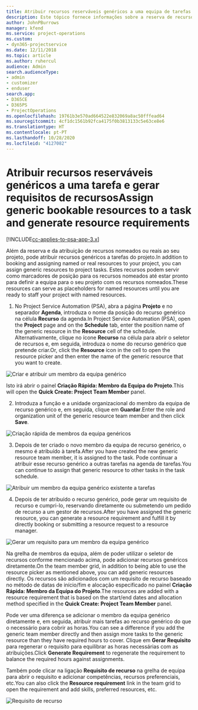 ```yaml
---
title: Atribuir recursos reserváveis genéricos a uma equipa de tarefas e projetos
description: Este tópico fornece informações sobre a reserva de recursos genéricos para equipas de tarefas e projetos.
author: JohnPBurrows
manager: kfend
ms.service: project-operations
ms.custom:
- dyn365-projectservice
ms.date: 12/11/2018
ms.topic: article
ms.author: ruhercul
audience: Admin
search.audienceType:
- admin
- customizer
- enduser
search.app:
- D365CE
- D365PS
- ProjectOperations
ms.openlocfilehash: 19761b3e570ad664522e832069a8ac50fffead64
ms.sourcegitcommit: 4cf1dc1561b92fca4175f0b3813133c5e63ce8e6
ms.translationtype: HT
ms.contentlocale: pt-PT
ms.lasthandoff: 10/28/2020
ms.locfileid: "4127082"
---
```

# <a name="assign-generic-bookable-resources-to-a-task-and-generate-resource-requirements"></a><span data-ttu-id="9e1ed-103">Atribuir recursos reserváveis genéricos a uma tarefa e gerar requisitos de recursos</span><span class="sxs-lookup"><span data-stu-id="9e1ed-103">Assign generic bookable resources to a task and generate resource requirements</span></span> 

[!INCLUDE[cc-applies-to-psa-app-3.x](../includes/cc-applies-to-psa-app-3x.md)]

<span data-ttu-id="9e1ed-104">Além da reserva e da atribuição de recursos nomeados ou reais ao seu projeto, pode atribuir recursos genéricos a tarefas do projeto.</span><span class="sxs-lookup"><span data-stu-id="9e1ed-104">In addition to booking and assigning named or real resources to your project, you can assign generic resources to project tasks.</span></span> <span data-ttu-id="9e1ed-105">Estes recursos podem servir como marcadores de posição para os recursos nomeados até estar pronto para definir a equipa para o seu projeto com os recursos nomeados.</span><span class="sxs-lookup"><span data-stu-id="9e1ed-105">These resources can serve as placeholders for named resources until you are ready to staff your project with named resources.</span></span> 

1. <span data-ttu-id="9e1ed-106">No Project Service Automation (PSA), abra a página **Projeto** e no separador **Agenda**, introduza o nome da posição do recurso genérico na célula **Recurso** da agenda.</span><span class="sxs-lookup"><span data-stu-id="9e1ed-106">In Project Service Automation (PSA), open the **Project** page and on the **Schedule** tab, enter the position name of the generic resource in the **Resource** cell of the schedule.</span></span> <span data-ttu-id="9e1ed-107">Alternativamente, clique no ícone **Recurso** na célula para abrir o seletor de recursos e, em seguida, introduza o nome do recurso genérico que pretende criar.</span><span class="sxs-lookup"><span data-stu-id="9e1ed-107">Or, click the **Resource** icon in the cell to open the resource picker and then enter the name of the generic resource that you want to create.</span></span>

![Criar e atribuir um membro da equipa genérico](media/RM-how-to-9.png)

<span data-ttu-id="9e1ed-109">Isto irá abrir o painel **Criação Rápida: Membro da Equipa do Projeto**.</span><span class="sxs-lookup"><span data-stu-id="9e1ed-109">This will open the **Quick Create: Project Team Member** panel.</span></span> 

2. <span data-ttu-id="9e1ed-110">Introduza a função e a unidade organizacional do membro da equipa de recurso genérico e, em seguida, clique em **Guardar**.</span><span class="sxs-lookup"><span data-stu-id="9e1ed-110">Enter the role and organization unit of the generic resource team member and then click **Save**.</span></span>

![Criação rápida de membros da equipa genéricos](media/RM-how-to-10.png)

3. <span data-ttu-id="9e1ed-112">Depois de ter criado o novo membro da equipa de recurso genérico, o mesmo é atribuído à tarefa.</span><span class="sxs-lookup"><span data-stu-id="9e1ed-112">After you have created the new generic resource team member, it is assigned to the task.</span></span> <span data-ttu-id="9e1ed-113">Pode continuar a atribuir esse recurso genérico a outras tarefas na agenda de tarefas.</span><span class="sxs-lookup"><span data-stu-id="9e1ed-113">You can continue to assign that generic resource to other tasks in the task schedule.</span></span>

![Atribuir um membro da equipa genérico existente a tarefas](media/RM-how-to-11.png)

4. <span data-ttu-id="9e1ed-115">Depois de ter atribuído o recurso genérico, pode gerar um requisito de recurso e cumpri-lo, reservando diretamente ou submetendo um pedido de recurso a um gestor de recursos.</span><span class="sxs-lookup"><span data-stu-id="9e1ed-115">After you have assigned the generic resource, you can generate a resource requirement and fulfill it by directly booking or submitting a resource request to a resource manager.</span></span>

![Gerar um requisito para um membro da equipa genérico](media/RM-how-to-12.png)

<span data-ttu-id="9e1ed-117">Na grelha de membros da equipa, além de poder utilizar o seletor de recursos conforme mencionado acima, pode adicionar recursos genéricos diretamente.</span><span class="sxs-lookup"><span data-stu-id="9e1ed-117">On the team member grid, in addition to being able to use the resource picker as mentioned above, you can add generic resources directly.</span></span> <span data-ttu-id="9e1ed-118">Os recursos são adicionados com um requisito de recurso baseado no método de datas de início/fim e alocação especificado no painel **Criação Rápida: Membro da Equipa do Projeto**.</span><span class="sxs-lookup"><span data-stu-id="9e1ed-118">The resources are added with a resource requirement that is based on the start/end dates and allocation method specified in the **Quick Create: Project Team Member** panel.</span></span>

<span data-ttu-id="9e1ed-119">Pode ver uma diferença se adicionar o membro da equipa genérico diretamente e, em seguida, atribuir mais tarefas ao recurso genérico do que o necessário para cobrir as horas.</span><span class="sxs-lookup"><span data-stu-id="9e1ed-119">You can see a difference if you add the generic team member directly and then assign more tasks to the generic resource than they have required hours to cover.</span></span> <span data-ttu-id="9e1ed-120">Clique em **Gerar Requisito** para regenerar o requisito para equilibrar as horas necessárias com as atribuições.</span><span class="sxs-lookup"><span data-stu-id="9e1ed-120">Click **Generate Requirement** to regenerate the requirement to balance the required hours against assignments.</span></span>

<span data-ttu-id="9e1ed-121">Também pode clicar na ligação **Requisito de recurso** na grelha de equipa para abrir o requisito e adicionar competências, recursos preferenciais, etc.</span><span class="sxs-lookup"><span data-stu-id="9e1ed-121">You can also click the **Resource requirement** link in the team grid to open the requirement and add skills, preferred resources, etc.</span></span>

![Requisito de recurso](media/RM-how-to-13.png)

